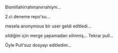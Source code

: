 Bismillahirrahmanırrahiym...

2.ci deneme repo'su...

mesela anonymous bir user geldi editledi...

sildiğim için merge yapamadan silinmiş...
Tekrar pull...

Öyle Pull'suz dosyayı editledim...
